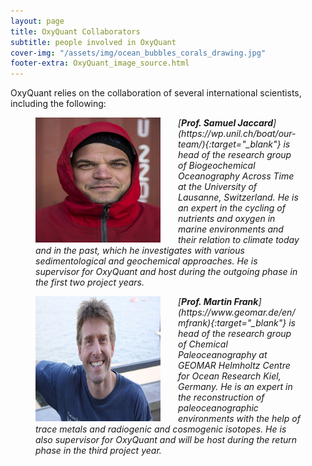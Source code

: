 ```yaml
---
layout: page
title: OxyQuant Collaborators
subtitle: people involved in OxyQuant 
cover-img: "/assets/img/ocean_bubbles_corals_drawing.jpg"
footer-extra: OxyQuant_image_source.html
---
```

OxyQuant relies on the collaboration of several international scientists, including the following:


<figure>
   <img src="/assets/img/Portrait_SamuelJaccard.jpeg" style="height: 200px; width: 200px; float: left; margin-right: 2em;"
      alt="Prof. Samuel Jaccard"
     class="img-responsive" />
  </a>
  <figcaption><i>[<b>Prof. Samuel Jaccard</b>](https://wp.unil.ch/boat/our-team/){:target="_blank"} is head of the research group of Biogeochemical Oceanography Across Time at the University of Lausanne, Switzerland. He is an expert in the cycling of nutrients and oxygen in marine environments and their relation to climate today and in the past, which he investigates with various sedimentological and geochemical approaches. He is supervisor for OxyQuant and host during the outgoing phase in the first two project years. </i></figcaption>
</figure>

<figure>
   <img src="/assets/img/Portrait_MartinFrank.jpg" style="height: 200px; width: 200px; float: left; margin-right: 2em;"
      alt="Prof. Martin Frank"
     class="img-responsive" />
  </a>
  <figcaption><i> [<b>Prof. Martin Frank</b>](https://www.geomar.de/en/mfrank){:target="_blank"} is head of the research group of Chemical Paleoceanography at GEOMAR Helmholtz Centre for Ocean Research Kiel, Germany. He is an expert in the reconstruction of paleoceanographic environments with the help of trace metals and radiogenic and cosmogenic isotopes. He is also supervisor for OxyQuant and will be host during the return phase in the third project year. </i></figcaption>
</figure>

